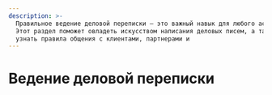 ```yaml
---
description: >-
  Правильное ведение деловой переписки — это важный навык для любого ассистента.
  Этот раздел поможет овладеть искусством написания деловых писем, а также
  узнать правила общения с клиентами, партнерами и
---
```


# Ведение деловой переписки

